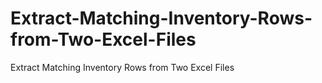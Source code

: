 # Extract-Matching-Inventory-Rows-from-Two-Excel-Files
Extract Matching Inventory Rows from Two Excel Files
